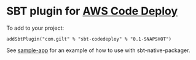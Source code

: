 # SBT plugin for [AWS Code Deploy](http://aws.amazon.com/codedeploy/)

To add to your project:

    addSbtPlugin("com.gilt" % "sbt-codedeploy" % "0.1-SNAPSHOT")

See [sample-app](sbt-native-packager-example/README.md) for an example of how to
use with sbt-native-packager.
